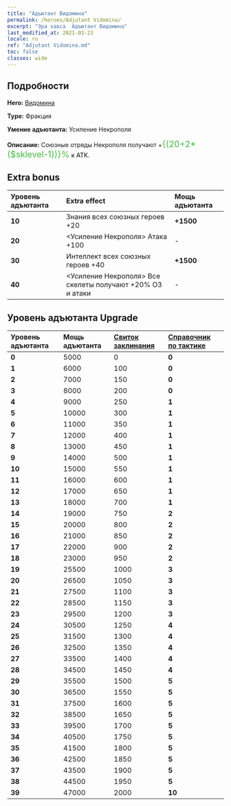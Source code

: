 ```yaml
---
title: "Адъютант Видомина"
permalink: /heroes/Adjutant Vidomina/
excerpt: "Эра хаоса  Адъютант Видомина"
last_modified_at: 2021-03-23
locale: ru
ref: "Adjutant Vidomina.md"
toc: false
classes: wide
---
```

## Подробности
 **Hero:**  [Видомина](/ru/heroes/Vidomina/) 

 **Type:**  Фракция 

 **Умение адъютанта:**  Усиление Некрополя 

 **Описание:** Союзные отряды Некрополя получают +<span style="color: #48b946;font-size:20px">{(20+2*($sklevel-1))}%</span><span style="color: black"> к АТК.

## Extra bonus

  | Уровень адъютанта | Extra effect | Мощь адъютанта  |
  |:---|:-------|:------------|
  | **10** | Знания всех союзных героев +20 | **+1500** |
  | **20** | <Усиление Некрополя> Атака +100 | - |
  | **30** | Интеллект всех союзных героев +40 | **+1500** |
  | **40** | <Усиление Некрополя> Все скелеты получают +20% ОЗ и атаки | - |


## Уровень адъютанта Upgrade

  | Уровень адъютанта | Мощь адъютанта | [Свиток заклинания](/ru/Items/con_694/) | [Справочник по тактике](/ru/Items/unk_2115/)  |
  |:-------|:-------|:------------|:------------|
  | **0** | 5000 | 0 | **0** |
  | **1** | 6000 | 100 | **0** |
  | **2** | 7000 | 150 | **0** |
  | **3** | 8000 | 200 | **0** |
  | **4** | 9000 | 250 | **1** |
  | **5** | 10000 | 300 | **1** |
  | **6** | 11000 | 350 | **1** |
  | **7** | 12000 | 400 | **1** |
  | **8** | 13000 | 450 | **1** |
  | **9** | 14000 | 500 | **1** |
  | **10** | 15000 | 550 | **1** |
  | **11** | 16000 | 600 | **1** |
  | **12** | 17000 | 650 | **1** |
  | **13** | 18000 | 700 | **1** |
  | **14** | 19000 | 750 | **2** |
  | **15** | 20000 | 800 | **2** |
  | **16** | 21000 | 850 | **2** |
  | **17** | 22000 | 900 | **2** |
  | **18** | 23000 | 950 | **2** |
  | **19** | 25500 | 1000 | **3** |
  | **20** | 26500 | 1050 | **3** |
  | **21** | 27500 | 1100 | **3** |
  | **22** | 28500 | 1150 | **3** |
  | **23** | 29500 | 1200 | **3** |
  | **24** | 30500 | 1250 | **4** |
  | **25** | 31500 | 1300 | **4** |
  | **26** | 32500 | 1350 | **4** |
  | **27** | 33500 | 1400 | **4** |
  | **28** | 34500 | 1450 | **4** |
  | **29** | 35500 | 1500 | **5** |
  | **30** | 36500 | 1550 | **5** |
  | **31** | 37500 | 1600 | **5** |
  | **32** | 38500 | 1650 | **5** |
  | **33** | 39500 | 1700 | **5** |
  | **34** | 40500 | 1750 | **5** |
  | **35** | 41500 | 1800 | **5** |
  | **36** | 42500 | 1850 | **5** |
  | **37** | 43500 | 1900 | **5** |
  | **38** | 44500 | 1950 | **5** |
  | **39** | 47000 | 2000 | **10** |
